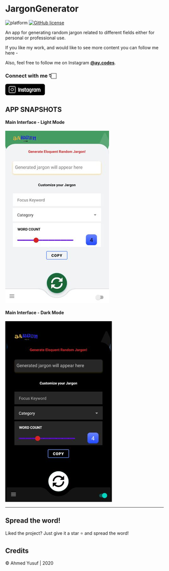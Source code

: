 # JargonGenerator
![platform](https://img.shields.io/badge/PLATFORM-Android-blue)
[![GitHub license](https://img.shields.io/badge/LICENSE-MIT-brightgreen)](LICENSE)

An app for generating random jargon related to different fields either for personal or professional use.


If you like my work, and would like to see more content you can follow me here -

Also, feel free to follow me on Instagram [**@ay.codes**](https://www.instagram.com/ay.codes/).
    

### Connect with me 👇🏻

[![Instagram](https://raw.githubusercontent.com/yusuf-Ao/Android-Stuffs/master/SimpleAnimations/Images/instagram.png)](https://www.instagram.com/ay.codes/) 


##  APP SNAPSHOTS

#### Main Interface - Light Mode

![light mode](https://raw.githubusercontent.com/yusuf-Ao/JargonGenerator/master/app/src/main/res/drawable/Lightmode.JPG)

#### Main Interface - Dark Mode

![dark mode](https://raw.githubusercontent.com/yusuf-Ao/JargonGenerator/master/app/src/main/res/drawable/darkmode.JPG)



---
## Spread the word!
Liked the project? Just give it a star ⭐️ and spread the word!

## Credits
© Ahmed Yusuf | 2020

